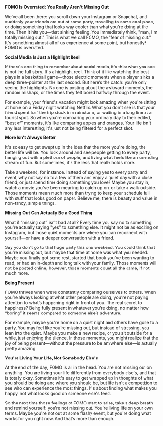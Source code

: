 **FOMO Is Overrated: You Really Aren't Missing Out**  
  
  
We’ve all been there: you scroll down your Instagram or Snapchat, and suddenly your friends are out at some party, travelling to some cool place, or doing something that looks way cooler than what you're doing at the time. Then it hits you—that sinking feeling. You immediately think, "man, I'm totally missing out." This is what we call FOMO, the "fear of missing out." It's something almost all of us experience at some point, but honestly? FOMO is overrated.  
  
  
**Social Media Is Just a Highlight Reel**  
  
  
If there's one thing to remember about social media, it's this: what you see is not the full story. It's a highlight reel. Think of it like watching the best plays in a basketball game—those electric moments when a player sinks a deep three-pointer at the last second. But here’s the catch: you’re only seeing the highlights. No one is posting about the awkward moments, the random mishaps, or the times they felt bored halfway through the event.  
  
  
For example, your friend's vacation might look amazing when you're sitting at home on a Friday night watching Netflix. What you don't see is that your friend spent half the trip stuck in a rainstorm, or waiting in a long line at a tourist spot. So when you're comparing your ordinary day to their edited, “best of” moments, it's like comparing apples and oranges. Your life isn't any less interesting; it's just not being filtered for a perfect shot.  
  
  
**More Isn't Always Better**  
  
  
It's so easy to get swept up in the idea that the more you're doing, the better life will be. You look around and see people getting to every party, hanging out with a plethora of people, and living what feels like an unending stream of fun. But sometimes, it's the less that really holds more.  
  
  
Take a weekend, for instance. Instead of saying yes to every party and event, why not say no to a few of them and enjoy a quiet day with a close friend; or just spend time doing something you love? Maybe you stay in, watch a movie you've been meaning to catch up on, or take a walk outside. Those moments mean much more than trying to keep your schedule full with stuff that looks good on paper. Believe me, there is beauty and value in non-fancy, simple things.  
  
  
**Missing Out Can Actually Be a Good Thing**  
  
  
What if “missing out” isn't bad at all? Every time you say no to something, you're actually saying "yes" to something else. It might not be as exciting on Instagram, but those quiet moments are where you can reconnect with yourself—or have a deeper conversation with a friend.  
  
  
Say you don't go to that huge party this one weekend. You could think that you're missing out, but maybe that time at home was what you needed. Maybe you finally got some rest, started that book you’ve been wanting to read, or had an in-depth and long talk with your family. Those moments will not be posted online; however, those moments count all the same, if not much more.  
  
  
**Being Present**  
  
  
FOMO thrives when we’re constantly comparing ourselves to others. When you’re always looking at what other people are doing, you’re not paying attention to what’s happening right in front of you. The real secret to happiness? Being fully present in whatever you’re doing, no matter how “boring” it seems compared to someone else’s adventure.  
  
  
For example, maybe you’re home on a quiet night and others have gone to a party. You may feel like you’re missing out, but instead of stressing, you lean into the quiet. Maybe you make a new recipe, or you sit outside for a while, just enjoying the silence. In those moments, you might realize that the joy of being present—without the pressure to be anywhere else—is actually pretty amazing.  
  
   
**You're Living Your Life, Not Somebody Else's**  
  
  
At the end of the day, FOMO is all in the head. You are not missing out on anything. You are living your life differently from everybody else's, and that is totally okay. Sometimes it's easy to get wrapped up in thoughts of what you should be doing and where you should be, but life isn't a competition to see who can experience the most things. It's about finding what makes you happy, not what looks good on someone else's feed.  
  
  
So the next time those feelings of FOMO start to arise, take a deep breath and remind yourself: you're not missing out. You're living life on your own terms. Maybe you're not out at some flashy event, but you're doing what works for you right now. And that's more than enough. 




